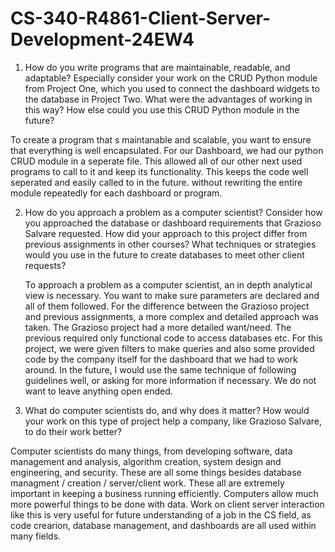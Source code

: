 # CS-340-R4861-Client-Server-Development-24EW4

1. How do you write programs that are maintainable, readable, and adaptable? Especially consider your work on the CRUD Python module from Project One, which you used to connect the dashboard widgets to the database in Project Two. What were the advantages of working in this way? How else could you use this CRUD Python module in the future?

  To create a program that s maintanable and scalable, you want to ensure that everything is well encapsulated. For our Dashboard, we had our python CRUD module in a seperate file. This allowed all of our other next used programs to call to it and keep its functionality. This keeps the code well seperated and easily called to in the future. without rewriting the entire module repeatedly for each dashboard or program.

  2. How do you approach a problem as a computer scientist? Consider how you approached the database or dashboard requirements that Grazioso Salvare requested. How did your approach to this project differ from previous assignments in other courses? What techniques or strategies would you use in the future to create databases to meet other client requests?

     To approach a problem as a computer scientist, an in depth analytical view is necessary. You want to make sure parameters are declared and all of them followed. For the difference between the Grazioso project and previous assignments, a more complex and detailed approach was taken. The Grazioso project had a more detailed want/need. The previous required only functional code to access databases etc. For this project, we were given filters to make queries and also some provided code by the company itself for the dashboard that we had to work around. In the future, I would use the same technique of following guidelines well, or asking for more information if necessary. We do not want to leave anything open ended.

  3. What do computer scientists do, and why does it matter? How would your work on this type of project help a company, like Grazioso Salvare, to do their work better?

  Computer scientists do many things, from developing software, data management and analysis, algorithm creation, system design and engineering, and security. These are all some things besides database managment / creation / server/client work. These all are extremely important in keeping a business running efficiently. Computers allow much more powerful things to be done with data. Work on client server interaction like this is very useful for future understanding of a job in the CS field, as code crearion, database management, and dashboards are all used within many fields. 
     
     
